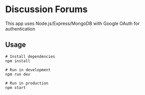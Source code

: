 # Discussion Forums

This app uses Node.js/Express/MongoDB with Google OAuth for authentication

## Usage

```
# Install dependencies
npm install

# Run in development
npm run dev

# Run in production
npm start
```
